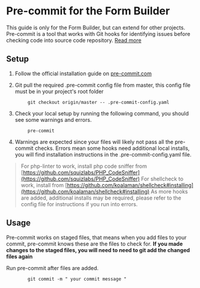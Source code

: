 # Pre-commit for the Form Builder

This guide is only for the Form Builder, but can extend for other projects.  Pre-commit is a tool that works with Git hooks for identifying issues before checking code into source code repository. [Read more](https://pre-commit.com/)

## Setup
1. Follow the official installation guide on [pre-commit.com](https://pre-commit.com/#install)

2. Git pull the required .pre-commit config file from master, this config file must be in your project's root folder
```
        git checkout origin/master -- .pre-commit-config.yaml
```

3. Check your local setup by running the following command, you should see some warnings and errors.
```
        pre-commit
```
4.  Warnings are expected since your files will likely not pass all the pre-commit checks. Errors mean some hooks need additional local installs, you will find installation instructions in the .pre-commit-config.yaml file.
> For php-linter to work, install php code sniffer from [https://github.com/squizlabs/PHP_CodeSniffer](https://github.com/squizlabs/PHP_CodeSniffer)
> For shellcheck to work, install from [https://github.com/koalaman/shellcheck#installing](https://github.com/koalaman/shellcheck#installing)
As more hooks are added, additional installs may be required, please refer to the config file for instructions if you run into errors.


## Usage
Pre-commit works on staged files, that means when you add files to your commit, pre-commit knows these are the files to check for. **If you made changes to the staged files, you will need to need to git add the changed files again**

Run pre-commit after files are added.
```
        git commit -m " your commit message "
```
